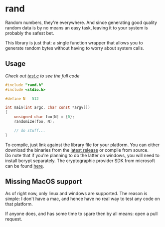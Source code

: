 # rand

Random numbers, they're everywhere. And since generating good quality random data 
is by no means an easy task, leaving it to your system is probably the safest bet.

This library is just that: a single function wrapper that allows you to generate
random bytes without having to worry about system calls.

## Usage

*Check out [test.c](test.c) to see the full code*
```c
#include "rand.h"
#include <stdio.h>

#define N   512

int main(int argc, char const *argv[])
{
    unsigned char foo[N] = {0};
    randomize(foo, N);

    // do stuff...
}
```

To compile, just link against the library file for your platform.
You can either download the binaries from the [latest release](https://github.com/EddieBreeg/rand/releases/tag/v1.0)
or compile from source.\
Do note that if you're planning to do the latter on windows, you will need to install 
bcrypt separately. The cryptographic provider SDK from microsoft can be found [here](https://www.microsoft.com/en-us/download/details.aspx?id=30688).

## Missing MacOS support

As of right now, only linux and windows are supported. The reason is simple:
I don't have a mac, and hence have no real way to test any code on that platform.

If anyone does, and has some time to spare then by all means: open a pull request.